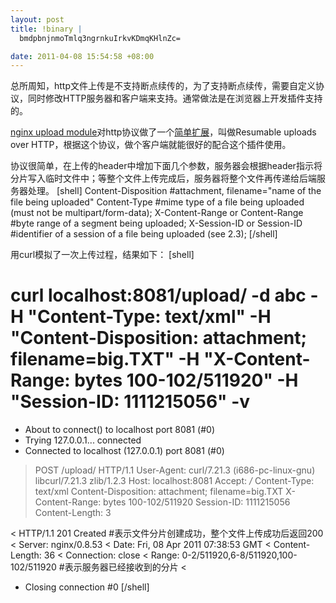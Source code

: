 ```yaml
--- 
layout: post
title: !binary |
  bmdpbnjnmoTmlq3ngrnkuIrkvKDmqKHlnZc=

date: 2011-04-08 15:54:58 +08:00
---
```

总所周知，http文件上传是不支持断点续传的，为了支持断点续传，需要自定义协议，同时修改HTTP服务器和客户端来支持。通常做法是在浏览器上开发插件支持的。

<a href="http://www.grid.net.ru/nginx/upload.en.html">nginx upload module</a>对http协议做了一个<a href="http://www.grid.net.ru/nginx/resumable_uploads.en.html#2.3">简单扩展</a>，叫做Resumable uploads over HTTP，根据这个协议，做个客户端就能很好的配合这个插件使用。

协议很简单，在上传的header中增加下面几个参数，服务器会根据header指示将分片写入临时文件中；等整个文件上传完成后，服务器将整个文件再传递给后端服务器处理。
[shell]
Content-Disposition	#attachment, filename="name of the file being uploaded"
Content-Type	#mime type of a file being uploaded (must not be multipart/form-data);
X-Content-Range or Content-Range	#byte range of a segment being uploaded;
X-Session-ID or Session-ID	#identifier of a session of a file being uploaded (see 2.3);
[/shell]

用curl模拟了一次上传过程，结果如下：
[shell]
# curl localhost:8081/upload/ -d abc -H "Content-Type: text/xml" -H "Content-Disposition: attachment; filename=big.TXT" -H "X-Content-Range: bytes 100-102/511920" -H "Session-ID: 1111215056" -v

* About to connect() to localhost port 8081 (#0)
*   Trying 127.0.0.1... connected
* Connected to localhost (127.0.0.1) port 8081 (#0)
> POST /upload/ HTTP/1.1
> User-Agent: curl/7.21.3 (i686-pc-linux-gnu) libcurl/7.21.3 zlib/1.2.3
> Host: localhost:8081
> Accept: */*
> Content-Type: text/xml
> Content-Disposition: attachment; filename=big.TXT
> X-Content-Range: bytes 100-102/511920
> Session-ID: 1111215056
> Content-Length: 3
>
< HTTP/1.1 201 Created    #表示文件分片创建成功，整个文件上传成功后返回200
< Server: nginx/0.8.53
< Date: Fri, 08 Apr 2011 07:38:53 GMT
< Content-Length: 36
< Connection: close
< Range: 0-2/511920,6-8/511920,100-102/511920    #表示服务器已经接收到的分片
<
* Closing connection #0
[/shell]
